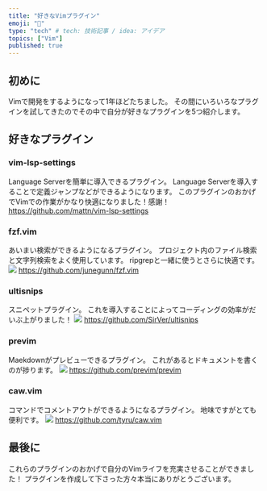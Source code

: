 ```yaml
---
title: "好きなVimプラグイン"
emoji: "🤖"
type: "tech" # tech: 技術記事 / idea: アイデア
topics: ["Vim"]
published: true 
---
```

## 初めに
Vimで開発をするようになって1年ほどたちました。
その間にいろいろなプラグインを試してきたのでその中で自分が好きなプラグインを5つ紹介します。

## 好きなプラグイン
### vim-lsp-settings
Language Serverを簡単に導入できるプラグイン。
Language Serverを導入することで定義ジャンプなどができるようになります。
このプラグインのおかげでVimでの作業がかなり快適になりました！感謝！
https://github.com/mattn/vim-lsp-settings

### fzf.vim
あいまい検索ができるようになるプラグイン。
プロジェクト内のファイル検索と文字列検索をよく使用しています。
ripgrepと一緒に使うとさらに快適です。
![](https://storage.googleapis.com/zenn-user-upload/q7e1irjx7910dhk6z8kougodzrxg)
https://github.com/junegunn/fzf.vim

### ultisnips
スニペットプラグイン。
これを導入することによってコーディングの効率がだいぶ上がりました！
![](https://storage.googleapis.com/zenn-user-upload/ue9h5pv0y2r2ln05g7ged8dwo9t4)
https://github.com/SirVer/ultisnips

### previm
Maekdownがプレビューできるプラグイン。
これがあるとドキュメントを書くのが捗ります。
![](https://storage.googleapis.com/zenn-user-upload/alqsuwqphhe34e8kn3p41qy9s240)
https://github.com/previm/previm

### caw.vim
コマンドでコメントアウトができるようになるプラグイン。
地味ですがとても便利です。
![](https://storage.googleapis.com/zenn-user-upload/vossaft6gqm7iy5i57d804sqnsgh)
https://github.com/tyru/caw.vim

## 最後に
これらのプラグインのおかげで自分のVimライフを充実させることができました！
プラグインを作成して下さった方々本当にありがとうございます。
